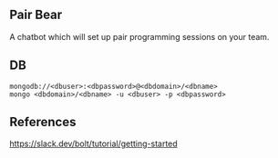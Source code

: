## Pair Bear

A chatbot which will set up pair programming sessions on your team.

## DB

```
mongodb://<dbuser>:<dbpassword>@<dbdomain>/<dbname>
mongo <dbdomain>/<dbname> -u <dbuser> -p <dbpassword>
```

## References

https://slack.dev/bolt/tutorial/getting-started
